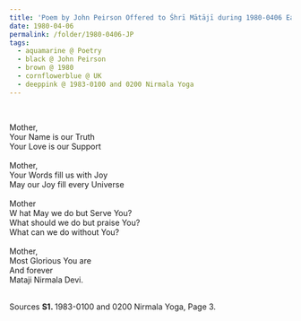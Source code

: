 ```yaml
---
title: 'Poem by John Peirson Offered to Śhrī Mātājī during 1980-0406 Easter Pūjā, Dollis Hill, UK'
date: 1980-04-06
permalink: /folder/1980-0406-JP
tags:
  - aquamarine @ Poetry
  - black @ John Peirson
  - brown @ 1980
  - cornflowerblue @ UK
  - deeppink @ 1983-0100 and 0200 Nirmala Yoga
---
```


<br>

<p>
Mother,<br>
Your Name is our Truth<br>
Your Love is our Support<br>
<br>
Mother,<br>
Your Words fill us with Joy<br>
May our Joy fill every Universe<br>
<br>
Mother<br>
W hat May we do but Serve You?<br>
What should we do but praise You?<br>
What can we do without You?<br>
<br>
Mother,<br>
Most Glorious You are<br>
And forever<br>
Mataji Nirmala Devi.<br>
</p>

<br>

<wave-list>
<list-title color="DarkSeaGreen" width="40">Sources</list-title>
  <list-item color="BlanchedAlmond"  width="280"><b>S1. </b> 1983-0100 and 0200 Nirmala Yoga, Page 3.</list-item>
</wave-list>